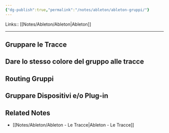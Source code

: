 ```yaml
---
{"dg-publish":true,"permalink":"/notes/ableton/ableton-gruppi/"}
---
```


Links:: [[Notes/Ableton/Ableton\|Ableton]]

---

## Gruppare le Tracce


## Dare lo stesso colore del gruppo alle tracce


## Routing Gruppi



## Gruppare Dispositivi e/o Plug-in





## Related Notes

- [[Notes/Ableton/Ableton - Le Tracce\|Ableton - Le Tracce]]

